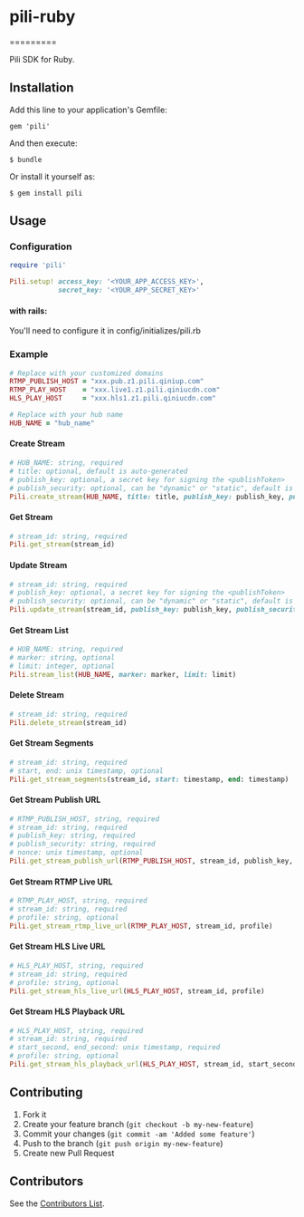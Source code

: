 # pili-ruby
=========

Pili SDK for Ruby.

## Installation

Add this line to your application's Gemfile:

    gem 'pili'

And then execute:

    $ bundle

Or install it yourself as:

    $ gem install pili

## Usage

### Configuration

```ruby
require 'pili'

Pili.setup! access_key: '<YOUR_APP_ACCESS_KEY>',
			secret_key: '<YOUR_APP_SECRET_KEY>'
```

#### with rails:

You'll need to configure it in config/initializes/pili.rb


### Example

```ruby
# Replace with your customized domains
RTMP_PUBLISH_HOST = "xxx.pub.z1.pili.qiniup.com"
RTMP_PLAY_HOST 	  = "xxx.live1.z1.pili.qiniucdn.com"
HLS_PLAY_HOST     = "xxx.hls1.z1.pili.qiniucdn.com"

# Replace with your hub name
HUB_NAME = "hub_name"
```


#### Create Stream

```ruby
# HUB_NAME: string, required
# title: optional, default is auto-generated
# publish_key: optional, a secret key for signing the <publishToken>
# publish_security: optional, can be "dynamic" or "static", default is "dynamic"
Pili.create_stream(HUB_NAME, title: title, publish_key: publish_key, publish_security: publish_security)
```

#### Get Stream

```ruby
# stream_id: string, required
Pili.get_stream(stream_id)
```

#### Update Stream

```ruby
# stream_id: string, required
# publish_key: optional, a secret key for signing the <publishToken>
# publish_security: optional, can be "dynamic" or "static", default is "dynamic"
Pili.update_stream(stream_id, publish_key: publish_key, publish_security: publish_security)
```

#### Get Stream List

```ruby
# HUB_NAME: string, required
# marker: string, optional
# limit: integer, optional
Pili.stream_list(HUB_NAME, marker: marker, limit: limit)
```

#### Delete Stream

```ruby
# stream_id: string, required
Pili.delete_stream(stream_id)
```

#### Get Stream Segments

```ruby
# stream_id: string, required
# start, end: unix timestamp, optional
Pili.get_stream_segments(stream_id, start: timestamp, end: timestamp)
```

#### Get Stream Publish URL

```ruby
# RTMP_PUBLISH_HOST, string, required
# stream_id: string, required
# publish_key: string, required
# publish_security: string, required
# nonce: unix timestamp, optional
Pili.get_stream_publish_url(RTMP_PUBLISH_HOST, stream_id, publish_key, publish_security, timestamp)
```

#### Get Stream RTMP Live URL

```ruby
# RTMP_PLAY_HOST, string, required
# stream_id: string, required
# profile: string, optional
Pili.get_stream_rtmp_live_url(RTMP_PLAY_HOST, stream_id, profile)
```

#### Get Stream HLS Live URL

```ruby
# HLS_PLAY_HOST, string, required
# stream_id: string, required
# profile: string, optional
Pili.get_stream_hls_live_url(HLS_PLAY_HOST, stream_id, profile)
```

#### Get Stream HLS Playback URL

```ruby
# HLS_PLAY_HOST, string, required
# stream_id: string, required
# start_second, end_second: unix timestamp, required
# profile: string, optional
Pili.get_stream_hls_playback_url(HLS_PLAY_HOST, stream_id, start_second, end_second, profile)
```


## Contributing

1. Fork it
2. Create your feature branch (`git checkout -b my-new-feature`)
3. Commit your changes (`git commit -am 'Added some feature'`)
4. Push to the branch (`git push origin my-new-feature`)
5. Create new Pull Request

## Contributors

See the [Contributors List](https://github.com/pili-io/pili-sdk-ruby/graphs/contributors).
